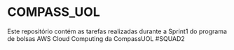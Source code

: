 # COMPASS_UOL
Este repositório contém as tarefas realizadas durante a Sprint1
do programa de bolsas AWS Cloud Computing da CompassUOL
#SQUAD2

